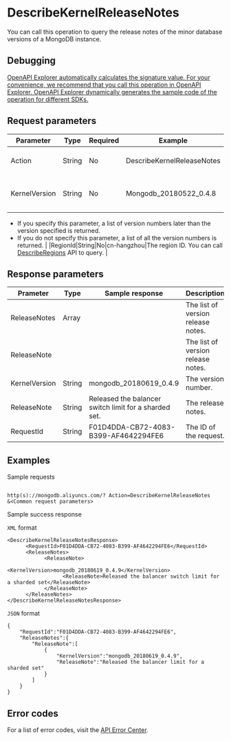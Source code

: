 # DescribeKernelReleaseNotes

You can call this operation to query the release notes of the minor database versions of a MongoDB instance.

## Debugging

[OpenAPI Explorer automatically calculates the signature value. For your convenience, we recommend that you call this operation in OpenAPI Explorer. OpenAPI Explorer dynamically generates the sample code of the operation for different SDKs.](https://api.aliyun.com/#product=Dds&api=DescribeKernelReleaseNotes&type=RPC&version=2015-12-01)

## Request parameters

|Parameter|Type|Required|Example|Description|
|---------|----|--------|-------|-----------|
|Action|String|No|DescribeKernelReleaseNotes|The operation that you want to perform. Set the value to **DescribeKernelReleaseNotes**. |
|KernelVersion|String|No|Mongodb\_20180522\_0.4.8|The number of the minor database version. For example: **mongodb\_20180522\_0.4.8**.

-   If you specify this parameter, a list of version numbers later than the version specified is returned.
-   If you do not specify this parameter, a list of all the version numbers is returned. |
|RegionId|String|No|cn-hangzhou|The region ID. You can call [DescribeRegions](~~61933~~) API to query. |

## Response parameters

|Prameter|Type|Sample response|Description|
|--------|----|---------------|-----------|
|ReleaseNotes|Array| |The list of version release notes. |
|ReleaseNote| | |The list of version release notes. |
|KernelVersion|String|mongodb\_20180619\_0.4.9|The version number. |
|ReleaseNote|String|Released the balancer switch limit for a sharded set.|The release notes. |
|RequestId|String|F01D4DDA-CB72-4083-B399-AF4642294FE6|The ID of the request. |

## Examples

Sample requests

```

http(s)://mongodb.aliyuncs.com/? Action=DescribeKernelReleaseNotes
&<Common request parameters>

```

Sample success response

`XML` format

```
<DescribeKernelReleaseNotesResponse>
	  <RequestId>F01D4DDA-CB72-4083-B399-AF4642294FE6</RequestId>
	  <ReleaseNotes>
		    <ReleaseNote>
			      <KernelVersion>mongodb_20180619_0.4.9</KernelVersion>
			      <ReleaseNote>Released the balancer switch limit for a sharded set</ReleaseNote>
		    </ReleaseNote>
	  </ReleaseNotes>
</DescribeKernelReleaseNotesResponse>
```

`JSON` format

```
{
	"RequestId":"F01D4DDA-CB72-4083-B399-AF4642294FE6",
	"ReleaseNotes":{
		"ReleaseNote":[
			{
				"KernelVersion":"mongodb_20180619_0.4.9",
				"ReleaseNote":"Released the balancer limit for a sharded set"
			}
		]
	}
}
```

## Error codes

For a list of error codes, visit the [API Error Center](https://error-center.alibabacloud.com/status/product/Dds).

